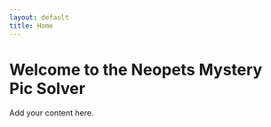 ```yaml
---
layout: default
title: Home
---
```


# Welcome to the Neopets Mystery Pic Solver

Add your content here.
